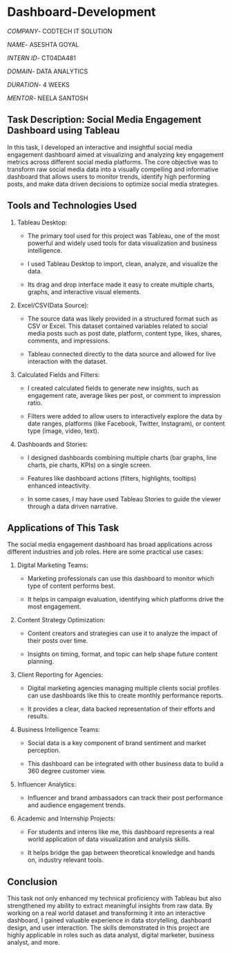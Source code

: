 # Dashboard-Development

*COMPANY*- CODTECH IT SOLUTION

*NAME*- ASESHTA GOYAL

*INTERN ID*- CT04DA481

*DOMAIN*- DATA ANALYTICS

*DURATION*- 4 WEEKS

*MENTOR*- NEELA SANTOSH

## Task Description: Social Media Engagement Dashboard using Tableau

In this task, I developed an interactive and insightful social media engagement dashboard aimed at visualizing and analyzing key engagement metrics across different social media platforms. The core objective was to transform raw social media data into a visually compelling and informative dashboard that allows users to monitor trends, identify high performing posts, and make data driven decisions to optimize social media strategies.

## Tools and Technologies Used

1. Tableau Desktop:

   - The primary tool used for this project was Tableau, one of the most powerful and widely used tools for data visualization and business intelligence.
  
   - I used Tableau Desktop to import, clean, analyze, and visualize the data.
  
   - Its drag and drop interface made it easy to create multiple charts, graphs, and interactive visual elements.

2. Excel/CSV(Data Source):

   - The source data was likely provided in a structured format such as CSV or Excel. This dataset contained variables related to social media posts such as post date, platform, content type, likes, shares, comments, and impressions.
  
   - Tableau connected directly to the data source and allowed for live interaction with the dataset.
  
3. Calculated Fields and Filters:

   - I created calculated fields to generate new insights, such as engagement rate, average likes per post, or comment to impression ratio.
  
   - Filters were added to allow users to interactively explore the data by date ranges, platforms (like Facebook, Twitter, Instagram), or content type (image, video, text).
  
4. Dashboards and Stories:

   - I designed dashboards combining multiple charts (bar graphs, line charts, pie charts, KPIs) on a single screen.
  
   - Features like dashboard actions (filters, highlights, tooltips) enhanced inteactivity.
  
   - In some cases, I may have used Tableau Stories to guide the viewer through a data driven narrative.

## Applications of This Task

The social media engagement dashboard has broad applications across different industries and job roles. Here are some practical use cases:

1. Digital Marketing Teams:

   - Marketing professionals can use this dashboard to monitor which type of content performs best.
  
   - It helps in campaign evaluation, identifying which platforms drive the most engagement.

2. Content Strategy Optimization:

   - Content creators and strategies can use it to analyze the impact of their posts over time.
  
   - Insights on timing, format, and topic can help shape future content planning.
  
3. Client Reporting for Agencies:

   - Digital marketing agencies managing multiple clients social profiles can use dashboards like this to create monthly performance reports.
  
   - It provides a clear, data backed representation of their efforts and results.
  
4. Business Intelligence Teams:

   - Social data is a key component of brand sentiment and market perception.
  
   - This dashboard can be integrated with other business data to build a 360 degree customer view.
  
5. Influencer Analytics:

   - Influencer and brand ambassadors can track their post performance and audience engagement trends.
  
6. Academic and Internship Projects:

   - For students and interns like me, this dashboard represents a real world application of data visualization and analysis skills.
  
   - It helps bridge the gap between theoretical knowledge and hands on, industry relevant tools.

## Conclusion

This task not only enhanced my technical proficiency with Tableau but also strengthened my ability to extract meaningful insights from raw data. By working on a real world dataset and transforming it into an interactive dashboard, I gained valuable experience in data storytelling, dashboard design, and user interaction. The skills demonstrated in this project are highly applicable in roles such as data analyst, digital marketer, business analyst, and more.

